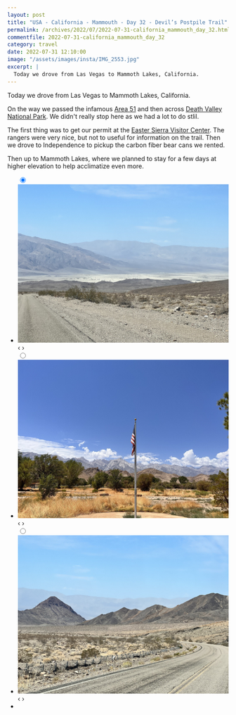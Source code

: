 ```yaml
---
layout: post
title: "USA - California - Mammouth - Day 32 - Devil’s Postpile Trail"
permalink: /archives/2022/07/2022-07-31-california_mammouth_day_32.html
commentfile: 2022-07-31-california_mammouth_day_32
category: travel
date: 2022-07-31 12:10:00
image: "/assets/images/insta/IMG_2553.jpg"
excerpt: |
  Today we drove from Las Vegas to Mammoth Lakes, California.
---
```


Today we drove from Las Vegas to Mammoth Lakes, California.

On the way we passed the infamous [Area 51](https://maps.app.goo.gl/aQi9gSP1ehgpCWxb8) and then across [Death Valley National Park](https://maps.app.goo.gl/UefvTvsNtHy4cbZF9). We didn't really stop here as we had a lot to do stlil.

The first thing was to get our permit at the [Easter Sierra Visitor Center](https://maps.app.goo.gl/LGHueJ55VaaeGe6fA). The rangers were very nice, but not to useful for information on the trail. Then we drove to Independence to pickup the carbon fiber bear cans we rented.

Then up to Mammoth Lakes, where we planned to stay for a few days at higher elevation to help acclimatize even more.

<ul class="slides">
    <input type="radio" name="radio-btn" id="img-1" checked="checked" />
    <li class="slide-container">
        <div class="slide">
          <a href="/assets/images/insta/IMG_2550.jpg"><img src="/assets/images/insta/IMG_2550.jpg" /></a>
        </div>
        <div class="nav">
             <label for="img-3" class="prev">&#x2039;</label>
             <label for="img-2" class="next">&#x203a;</label>
         </div>
    </li>    <input type="radio" name="radio-btn" id="img-2"  />
    <li class="slide-container">
        <div class="slide">
          <a href="/assets/images/insta/IMG_2553.jpg"><img src="/assets/images/insta/IMG_2553.jpg" /></a>
        </div>
        <div class="nav">
             <label for="img-1" class="prev">&#x2039;</label>
             <label for="img-3" class="next">&#x203a;</label>
         </div>
    </li>
    <input type="radio" name="radio-btn" id="img-3" />
    <li class="slide-container">
        <div class="slide">
          <a href="/assets/images/insta/IMG_2548.jpg"><img src="/assets/images/insta/IMG_2548.jpg" /></a>
        </div>
        <div class="nav">
             <label for="img-2" class="prev">&#x2039;</label>
             <label for="img-1" class="next">&#x203a;</label>
         </div>
    </li>
  <li class="nav-dots">
      <label for="img-1" class="nav-dot" id="img-dot-1"></label>
      <label for="img-2" class="nav-dot" id="img-dot-2"></label>
      <label for="img-3" class="nav-dot" id="img-dot-3"></label>
  </li>
</ul>
